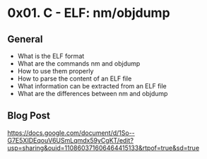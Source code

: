 # 0x01. C - ELF: nm/objdump
## General
- What is the ELF format
- What are the commands nm and objdump
- How to use them properly
- How to parse the content of an ELF file
- What information can be extracted from an ELF file
- What are the differences between nm and objdump

## Blog Post
https://docs.google.com/document/d/1So--G7E5XIDEqouV6USmLqmdx59yCgKT/edit?usp=sharing&ouid=110860371606464415133&rtpof=true&sd=true
